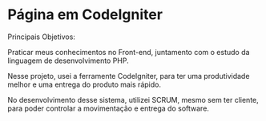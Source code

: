 ﻿# Página em CodeIgniter

Principais Objetivos: 

Praticar meus conhecimentos no Front-end, juntamento com o estudo da linguagem de desenvolvimento PHP. 

Nesse projeto, usei a ferramente CodeIgniter, para ter uma produtividade melhor e uma entrega do produto mais rápido. 

No desenvolvimento desse sistema, utilizei SCRUM, mesmo sem ter cliente, para poder controlar a movimentação e entrega do software.
